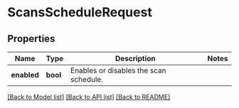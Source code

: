 # ScansScheduleRequest

## Properties

Name | Type | Description | Notes
------------ | ------------- | ------------- | -------------
**enabled** | **bool** | Enables or disables the scan schedule. | 

[[Back to Model list]](../README.md#documentation-for-models) [[Back to API list]](../README.md#documentation-for-api-endpoints) [[Back to README]](../README.md)


